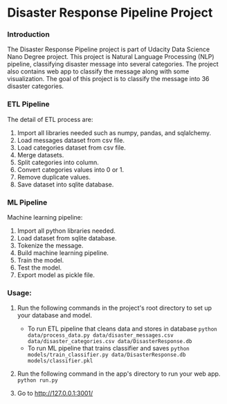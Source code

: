# Disaster Response Pipeline Project

### Introduction
The Disaster Response Pipeline project is part of Udacity Data Science Nano Degree project. This project is Natural Language Processing (NLP) pipeline, classifying disaster message into several categories. The project also contains web app to classify the message along with some visualization. The goal of this project is to classify the message into 36 disaster categories.

### ETL Pipeline
The detail of ETL process are:
1. Import all libraries needed such as numpy, pandas, and sqlalchemy.
2. Load messages dataset from csv file.
3. Load categories dataset from csv file.
4. Merge datasets.
5. Split categories into column.
6. Convert categories values into 0 or 1.
7. Remove duplicate values.
8. Save dataset into sqlite database.
  
### ML Pipeline
Machine learning pipeline:
1. Import all python libraries needed.
2. Load dataset from sqlite database.
3. Tokenize the message.
4. Build machine learning pipeline.
5. Train the model.
6. Test the model.
7. Export model as pickle file.


### Usage:
1. Run the following commands in the project's root directory to set up your database and model.

    - To run ETL pipeline that cleans data and stores in database
        `python data/process_data.py data/disaster_messages.csv data/disaster_categories.csv data/DisasterResponse.db`
    - To run ML pipeline that trains classifier and saves
        `python models/train_classifier.py data/DisasterResponse.db models/classifier.pkl`

2. Run the following command in the app's directory to run your web app.
    `python run.py`

3. Go to http://127.0.0.1:3001/
